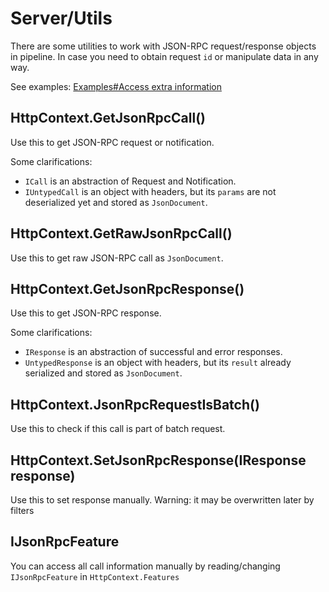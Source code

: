 # Server/Utils

There are some utilities to work with JSON-RPC request/response objects in pipeline.
In case you need to obtain request `id` or manipulate data in any way.

See examples: [Examples#Access extra information](examples?id=access-extra-information)

## HttpContext.GetJsonRpcCall()

Use this to get JSON-RPC request or notification.

Some clarifications:

* `ICall` is an abstraction of Request and Notification.
* `IUntypedCall` is an object with headers, but its `params` are not deserialized yet and stored as `JsonDocument`.

## HttpContext.GetRawJsonRpcCall()

Use this to get raw JSON-RPC call as `JsonDocument`.

## HttpContext.GetJsonRpcResponse()

Use this to get JSON-RPC response.

Some clarifications:

* `IResponse` is an abstraction of successful and error responses.
* `UntypedResponse` is an object with headers, but its `result` already serialized and stored as `JsonDocument`.

## HttpContext.JsonRpcRequestIsBatch()

Use this to check if this call is part of batch request.

## HttpContext.SetJsonRpcResponse(IResponse response)

Use this to set response manually. Warning: it may be overwritten later by filters

## IJsonRpcFeature

You can access all call information manually by reading/changing `IJsonRpcFeature` in `HttpContext.Features`

